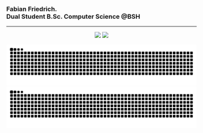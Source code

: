 <h3>Fabian Friedrich.<br/>Dual Student B.Sc. Computer Science @BSH</h3>
<hr></hr>

<div align="center">
    <img height="180" src="https://github-readme-stats.vercel.app/api?username=Fabianofski&show_icons=true&theme=darcula&hide=contribs" />
    <img height="180" src="https://github-readme-stats.vercel.app/api/top-langs/?username=Fabianofski&layout=compact&hide=Shaderlab,HLSL&langs_count=5&theme=darcula&size_weight=0.2&count_weight=0.8" />
</div>

![github contribution grid snake animation](https://raw.githubusercontent.com/fabianofski/fabianofski/output/github-contribution-grid-snake-dark.svg#gh-dark-mode-only)![github contribution grid snake animation](https://raw.githubusercontent.com/fabianofski/fabianofski/output/github-contribution-grid-snake.svg#gh-light-mode-only)
